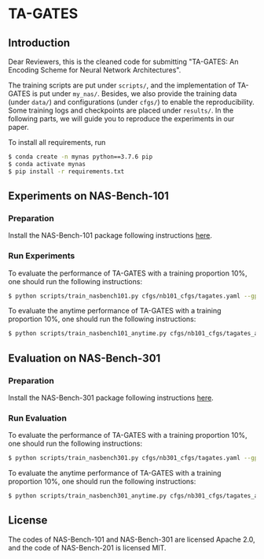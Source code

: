 # TA-GATES
## Introduction

Dear Reviewers, this is the cleaned code for submitting "TA-GATES: An Encoding Scheme for Neural Network Architectures".

The training scripts are put under `scripts/`, and the implementation of TA-GATES is put under `my_nas/`. Besides, we also provide the training data (under `data/`) and configurations (under `cfgs/`) to enable the reproducibility. Some training logs and checkpoints are placed under `results/`. In the following parts, we will guide you to reproduce the experiments in our paper.

To install all requirements, run
```sh
$ conda create -n mynas python==3.7.6 pip
$ conda activate mynas
$ pip install -r requirements.txt
```

## Experiments on NAS-Bench-101

### Preparation
Install the NAS-Bench-101 package following instructions [here](https://github.com/google-research/nasbench).

### Run Experiments
To evaluate the performance of TA-GATES with a training proportion 10%, one should run the following instructions:
```sh
$ python scripts/train_nasbench101.py cfgs/nb101_cfgs/tagates.yaml --gpu 0 --seed [random seed] --train-dir results/nb101_tagates_tr1e-1/ --save-every 200 --eval-only-last 5 --train-pkl data/nasbench-101/nasbench101_train_1.pkl --valid-pkl data/nasbench-101/nasbench101_valid.pkl --train-ratio 0.1
```

To evaluate the anytime performance of TA-GATES with a training proportion 10%, one should run the following instructions:
```sh
$ python scripts/train_nasbench101_anytime.py cfgs/nb101_cfgs/tagates_anytime.yaml --gpu 0 --seed [random seed] --train-dir results/nb101_tagates_anytime_tr1e-1/ --save-every 200 --eval-only-last 5 --train-pkl data/nasbench-101/nasbench101_train_anytime_1.pkl --valid-pkl data/nasbench-101/nasbench101_valid_anytime.pkl --train-ratio 0.1
```

## Evaluation on NAS-Bench-301

### Preparation
Install the NAS-Bench-301 package following instructions [here](https://github.com/automl/nasbench301).

### Run Evaluation
To evaluate the performance of TA-GATES with a training proportion 10%, one should run the following instructions:
```sh
$ python scripts/train_nasbench301.py cfgs/nb301_cfgs/tagates.yaml --gpu 0 --seed [random seed] --train-dir results/nb301_tagates_tr1e-1/ --save-every 200 --eval-only-last 5 --train-pkl data/nasbench-301/nasbench301_train_mtx_1.pkl --valid-pkl data/nasbench-301/nasbench301_valid_mtx.pkl --train-ratio 0.1
```

To evaluate the anytime performance of TA-GATES with a training proportion 10%, one should run the following instructions:
```sh
$ python scripts/train_nasbench301_anytime.py cfgs/nb301_cfgs/tagates_anytime.yaml --gpu 0 --seed [random seed] --train-dir results/nb301_tagates_anytime_tr1e-1/ --save-every  200 --eval-only-last 5 --train-pkl data/nasbench-301/nasbench301_train_mtx_anytime_1.pkl --valid-pkl data/nasbench-301/nasbench301_valid_mtx_anytime.pkl --train-ratio 0.1
```

## License
The codes of NAS-Bench-101 and NAS-Bench-301 are licensed Apache 2.0, and the code of NAS-Bench-201 is licensed MIT.
